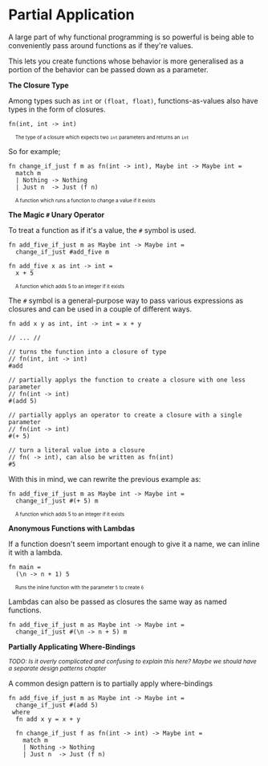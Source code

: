 # Partial Application

A large part of why functional programming is so powerful is being able to conveniently pass around functions as if they're values. 

This lets you create functions whose behavior is more generalised as a portion of the behavior can be passed down as a parameter. 

**The Closure Type**

Among types such as `int` or `(float, float)`, functions-as-values also have types in the form of closures. 

```lm
fn(int, int -> int)
```
<sup><sub>&nbsp;&nbsp;&nbsp;&nbsp; The type of a closure which expects two `int` parameters and returns an `int`</sub></sup>

So for example; 

```lm
fn change_if_just f m as fn(int -> int), Maybe int -> Maybe int =
  match m
  | Nothing -> Nothing
  | Just n  -> Just (f n)
```
<sup><sub>&nbsp;&nbsp;&nbsp;&nbsp; A function which runs a function to change a value if it exists</sub></sup>

**The Magic `#` Unary Operator**

To treat a function as if it's a value, the `#` symbol is used. 

```lm
fn add_five_if_just m as Maybe int -> Maybe int =
  change_if_just #add_five m

fn add_five x as int -> int =
  x + 5
```
<sup><sub>&nbsp;&nbsp;&nbsp;&nbsp; A function which adds 5 to an integer if it exists</sub></sup>

The `#` symbol is a general-purpose way to pass various expressions as closures and can be used in a couple of different ways. 

```lm
fn add x y as int, int -> int = x + y

// ... //

// turns the function into a closure of type
// fn(int, int -> int)
#add

// partially applys the function to create a closure with one less parameter
// fn(int -> int)
#(add 5)

// partially applys an operator to create a closure with a single parameter
// fn(int -> int)
#(+ 5)

// turn a literal value into a closure
// fn( -> int), can also be written as fn(int)
#5
```
With this in mind, we can rewrite the previous example as:

```lm
fn add_five_if_just m as Maybe int -> Maybe int =
  change_if_just #(+ 5) m
```
<sup><sub>&nbsp;&nbsp;&nbsp;&nbsp; A function which adds 5 to an integer if it exists</sub></sup>


**Anonymous Functions with Lambdas**

If a function doesn't seem important enough to give it a name, we can inline it with a lambda. 

```lm
fn main =
  (\n -> n + 1) 5
```
<sup><sub>&nbsp;&nbsp;&nbsp;&nbsp; Runs the inline function with the parameter `5` to create `6`</sub></sup>

Lambdas can also be passed as closures the same way as named functions. 

```lm
fn add_five_if_just m as Maybe int -> Maybe int =
  change_if_just #(\n -> n + 5) m
```

**Partially Applicating Where-Bindings**

<sup>*TODO: Is it overly complicated and confusing to explain this here? Maybe we should have a separate design patterns chapter*</sup>

A common design pattern is to partially apply where-bindings

```lm
fn add_five_if_just m as Maybe int -> Maybe int =
  change_if_just #(add 5)
 where
  fn add x y = x + y

  fn change_if_just f as fn(int -> int) -> Maybe int =
    match m
    | Nothing -> Nothing
    | Just n  -> Just (f n)
```
